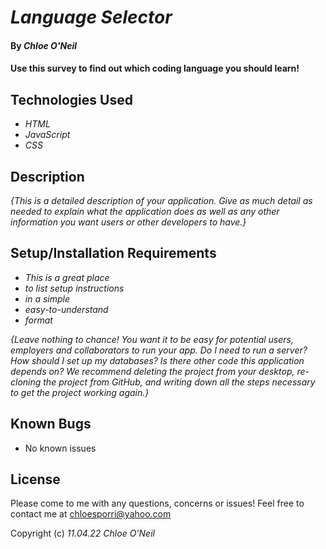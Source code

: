 # _Language Selector_

#### By _**Chloe O'Neil**_

#### Use this survey to find out which coding language you should learn!

## Technologies Used

* _HTML_
* _JavaScript_
* _CSS_

## Description

_{This is a detailed description of your application. Give as much detail as needed to explain what the application does as well as any other information you want users or other developers to have.}_

## Setup/Installation Requirements

* _This is a great place_
* _to list setup instructions_
* _in a simple_
* _easy-to-understand_
* _format_

_{Leave nothing to chance! You want it to be easy for potential users, employers and collaborators to run your app. Do I need to run a server? How should I set up my databases? Is there other code this application depends on? We recommend deleting the project from your desktop, re-cloning the project from GitHub, and writing down all the steps necessary to get the project working again.}_

## Known Bugs

* No known issues


## License

Please come to me with any questions, concerns or issues! Feel free to contact me at <chloesporri@yahoo.com>

Copyright (c) _11.04.22_ _Chloe O'Neil_